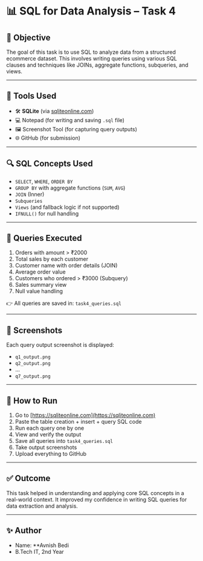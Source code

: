 # 📊 SQL for Data Analysis – Task 4

## 🧠 Objective

The goal of this task is to use SQL to analyze data from a structured ecommerce dataset. This involves writing queries using various SQL clauses and techniques like JOINs, aggregate functions, subqueries, and views.

---

## 🧰 Tools Used

- 🛠 **SQLite** (via [sqliteonline.com](https://sqliteonline.com))
- 💻 Notepad (for writing and saving `.sql` file)
- 🖼 Screenshot Tool (for capturing query outputs)
- 🌐 GitHub (for submission)

---


## 🔍 SQL Concepts Used

- `SELECT`, `WHERE`, `ORDER BY`
- `GROUP BY` with aggregate functions (`SUM`, `AVG`)
- `JOIN` (Inner)
- `Subqueries`
- `Views` (and fallback logic if not supported)
- `IFNULL()` for null handling

---

## 📜 Queries Executed

1. Orders with amount > ₹2000  
2. Total sales by each customer  
3. Customer name with order details (JOIN)  
4. Average order value  
5. Customers who ordered > ₹3000 (Subquery)  
6. Sales summary view  
7. Null value handling

👉 All queries are saved in: `task4_queries.sql`

---

## 📸 Screenshots

Each query output screenshot is displayed:
- `q1_output.png`
- `q2_output.png`
- ...
- `q7_output.png`

---

## 🚀 How to Run

1. Go to [https://sqliteonline.com](https://sqliteonline.com)
2. Paste the table creation + insert + query SQL code
3. Run each query one by one
4. View and verify the output
5. Save all queries into `task4_queries.sql`
6. Take output screenshots
7. Upload everything to GitHub

---

## ✅ Outcome

This task helped in understanding and applying core SQL concepts in a real-world context. It improved my confidence in writing SQL queries for data extraction and analysis.

---

## ✨ Author

-  Name: **Avnish Bedi
-  B.Tech IT, 2nd Year  

